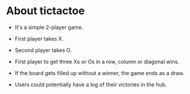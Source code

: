 # About tictactoe
- It's a simple 2-player game.
- First player takes X.
- Second player takes O.
- First player to get three Xs or Os in a row, column or diagonal wins.
- If the board gets filled up without a winner, the game ends as a draw.

- Users could potentially have a log of their victories in the hub.